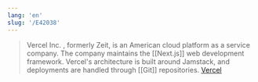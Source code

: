 ```yaml
---
lang: 'en'
slug: '/E42038'
---
```


> Vercel Inc. , formerly Zeit, is an American cloud platform as a service company. The company maintains the [[Next.js]] web development framework. Vercel's architecture is built around Jamstack, and deployments are handled through [[Git]] repositories. [Vercel](https://en.wikipedia.org/wiki/Vercel)

